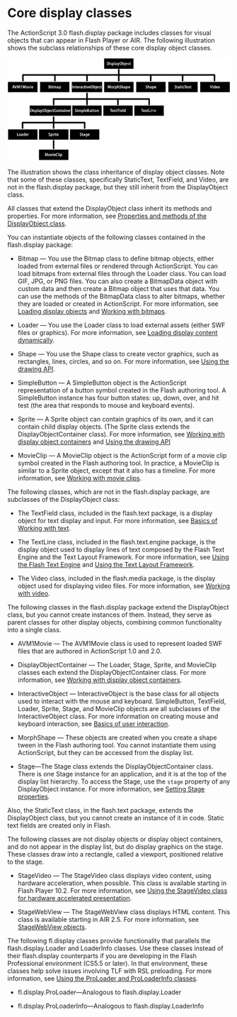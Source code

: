 # Core display classes

The ActionScript 3.0 flash.display package includes classes for visual objects
that can appear in Flash Player or AIR. The following illustration shows the
subclass relationships of these core display object classes.

![](../../img/dp_DisplayObject_subclasses_popup.png)

The illustration shows the class inheritance of display object classes. Note
that some of these classes, specifically StaticText, TextField, and Video, are
not in the flash.display package, but they still inherit from the DisplayObject
class.

All classes that extend the DisplayObject class inherit its methods and
properties. For more information, see
[Properties and methods of the DisplayObject class](./properties-and-methods-of-the-displayobject-class.md).

You can instantiate objects of the following classes contained in the
flash.display package:

- Bitmap — You use the Bitmap class to define bitmap objects, either loaded from
  external files or rendered through ActionScript. You can load bitmaps from
  external files through the Loader class. You can load GIF, JPG, or PNG files.
  You can also create a BitmapData object with custom data and then create a
  Bitmap object that uses that data. You can use the methods of the BitmapData
  class to alter bitmaps, whether they are loaded or created in ActionScript.
  For more information, see
  [Loading display objects](./loading-display-content-dynamically.md#loading-display-objects)
  and [Working with bitmaps](../working-with-bitmaps/index.md).

- Loader — You use the Loader class to load external assets (either SWF files or
  graphics). For more information, see
  [Loading display content dynamically](./loading-display-content-dynamically.md).

- Shape — You use the Shape class to create vector graphics, such as rectangles,
  lines, circles, and so on. For more information, see
  [Using the drawing API](../using-the-drawing-api/index.md).

- SimpleButton — A SimpleButton object is the ActionScript representation of a
  button symbol created in the Flash authoring tool. A SimpleButton instance has
  four button states: up, down, over, and hit test (the area that responds to
  mouse and keyboard events).

- Sprite — A Sprite object can contain graphics of its own, and it can contain
  child display objects. (The Sprite class extends the DisplayObjectContainer
  class). For more information, see
  [Working with display object containers](./working-with-display-object-containers.md)
  and [Using the drawing API](../using-the-drawing-api/index.md)

- MovieClip — A MovieClip object is the ActionScript form of a movie clip symbol
  created in the Flash authoring tool. In practice, a MovieClip is similar to a
  Sprite object, except that it also has a timeline. For more information, see
  [Working with movie clips](../working-with-movie-clips/index.md).

The following classes, which are not in the flash.display package, are
subclasses of the DisplayObject class:

- The TextField class, included in the flash.text package, is a display object
  for text display and input. For more information, see
  [Basics of Working with text](../../text/basics-of-working-with-text.md).

- The TextLine class, included in the flash.text.engine package, is the display
  object used to display lines of text composed by the Flash Text Engine and the
  Text Layout Framework. For more information, see
  [Using the Flash Text Engine](../../text/using-the-flash-text-engine/index.md)
  and
  [Using the Text Layout Framework](../../text/using-the-text-layout-framework.md).

- The Video class, included in the flash.media package, is the display object
  used for displaying video files. For more information, see
  [Working with video](../../rich-media-content/working-with-video/index.md).

The following classes in the flash.display package extend the DisplayObject
class, but you cannot create instances of them. Instead, they serve as parent
classes for other display objects, combining common functionality into a single
class.

- AVM1Movie — The AVM1Movie class is used to represent loaded SWF files that are
  authored in ActionScript 1.0 and 2.0.

- DisplayObjectContainer — The Loader, Stage, Sprite, and MovieClip classes each
  extend the DisplayObjectContainer class. For more information, see
  [Working with display object containers](./working-with-display-object-containers.md).

- InteractiveObject — InteractiveObject is the base class for all objects used
  to interact with the mouse and keyboard. SimpleButton, TextField, Loader,
  Sprite, Stage, and MovieClip objects are all subclasses of the
  InteractiveObject class. For more information on creating mouse and keyboard
  interaction, see
  [Basics of user interaction](../../user-interaction/basics-of-user-interaction.md).

- MorphShape — These objects are created when you create a shape tween in the
  Flash authoring tool. You cannot instantiate them using ActionScript, but they
  can be accessed from the display list.

- Stage—The Stage class extends the DisplayObjectContainer class. There is one
  Stage instance for an application, and it is at the top of the display list
  hierarchy. To access the Stage, use the `stage` property of any DisplayObject
  instance. For more information, see
  [Setting Stage properties](./setting-stage-properties.md).

Also, the StaticText class, in the flash.text package, extends the DisplayObject
class, but you cannot create an instance of it in code. Static text fields are
created only in Flash.

The following classes are not display objects or display object containers, and
do not appear in the display list, but do display graphics on the stage. These
classes draw into a rectangle, called a viewport, positioned relative to the
stage.

- StageVideo — The StageVideo class displays video content, using hardware
  acceleration, when possible. This class is available starting in Flash Player
  10.2. For more information, see
  [Using the StageVideo class for hardware accelerated presentation](WSe9ecd9e6b89aefd2-68d5ef8f12cc8511f6c-8000.html).

- StageWebView — The StageWebView class displays HTML content. This class is
  available starting in AIR 2.5. For more information, see
  [StageWebView objects](WS901d38e593cd1bac-5a0b8b512ac674f48f-8000.html).

The following fl.display classes provide functionality that parallels the
flash.display.Loader and LoaderInfo classes. Use these classes instead of their
flash.display counterparts if you are developing in the Flash Professional
environment (CS5.5 or later). In that environment, these classes help solve
issues involving TLF with RSL preloading. For more information, see
[Using the ProLoader and ProLoaderInfo classes](WS8d8847c9373891295a9e5f6412cc8681fbc-8000.html).

- fl.display.ProLoader—Analogous to flash.display.Loader

- fl.display.ProLoaderInfo—Analogous to flash.display.LoaderInfo
